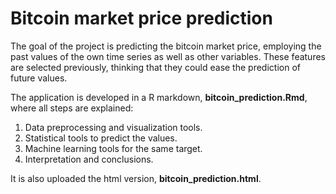 # Bitcoin market price prediction

The goal of the project is predicting the bitcoin market price, employing the past values of the own time series as well as other variables. These features are selected previously, thinking that they could ease the prediction of future values. 

The application is developed in a R markdown, **bitcoin_prediction.Rmd**, where all steps are explained:

1. Data preprocessing and visualization tools.
2. Statistical tools to predict the values.
3. Machine learning tools for the same target.
4. Interpretation and conclusions.

It is also uploaded the html version, **bitcoin_prediction.html**.
